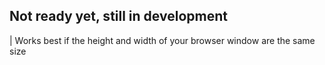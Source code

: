 ## Not ready yet, still in development
| Works best if the height and width of your browser window are the same size